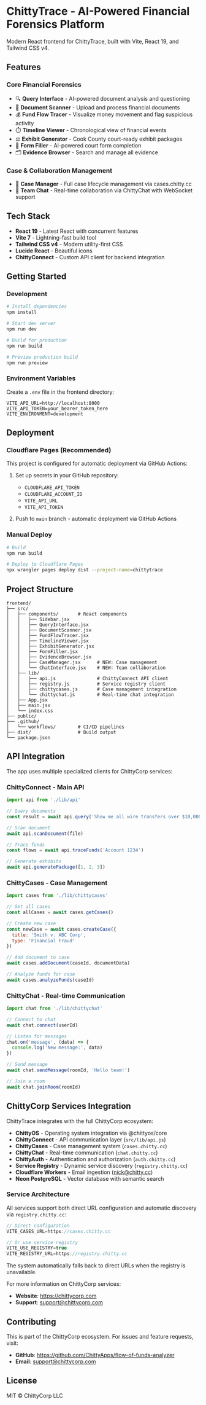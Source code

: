 # ChittyTrace - AI-Powered Financial Forensics Platform

Modern React frontend for ChittyTrace, built with Vite, React 19, and Tailwind CSS v4.

## Features

### Core Financial Forensics
- 🔍 **Query Interface** - AI-powered document analysis and questioning
- 📄 **Document Scanner** - Upload and process financial documents
- 💰 **Fund Flow Tracer** - Visualize money movement and flag suspicious activity
- ⏱️ **Timeline Viewer** - Chronological view of financial events
- ⚖️ **Exhibit Generator** - Cook County court-ready exhibit packages
- 📝 **Form Filler** - AI-powered court form completion
- 🗂️ **Evidence Browser** - Search and manage all evidence

### Case & Collaboration Management
- 💼 **Case Manager** - Full case lifecycle management via cases.chitty.cc
- 💬 **Team Chat** - Real-time collaboration via ChittyChat with WebSocket support

## Tech Stack

- **React 19** - Latest React with concurrent features
- **Vite 7** - Lightning-fast build tool
- **Tailwind CSS v4** - Modern utility-first CSS
- **Lucide React** - Beautiful icons
- **ChittyConnect** - Custom API client for backend integration

## Getting Started

### Development

```bash
# Install dependencies
npm install

# Start dev server
npm run dev

# Build for production
npm run build

# Preview production build
npm run preview
```

### Environment Variables

Create a `.env` file in the frontend directory:

```env
VITE_API_URL=http://localhost:8000
VITE_API_TOKEN=your_bearer_token_here
VITE_ENVIRONMENT=development
```

## Deployment

### Cloudflare Pages (Recommended)

This project is configured for automatic deployment via GitHub Actions:

1. Set up secrets in your GitHub repository:
   - `CLOUDFLARE_API_TOKEN`
   - `CLOUDFLARE_ACCOUNT_ID`
   - `VITE_API_URL`
   - `VITE_API_TOKEN`

2. Push to `main` branch - automatic deployment via GitHub Actions

### Manual Deploy

```bash
# Build
npm run build

# Deploy to Cloudflare Pages
npx wrangler pages deploy dist --project-name=chittytrace
```

## Project Structure

```
frontend/
├── src/
│   ├── components/       # React components
│   │   ├── Sidebar.jsx
│   │   ├── QueryInterface.jsx
│   │   ├── DocumentScanner.jsx
│   │   ├── FundFlowTracer.jsx
│   │   ├── TimelineViewer.jsx
│   │   ├── ExhibitGenerator.jsx
│   │   ├── FormFiller.jsx
│   │   ├── EvidenceBrowser.jsx
│   │   ├── CaseManager.jsx      # NEW: Case management
│   │   └── ChatInterface.jsx    # NEW: Team collaboration
│   ├── lib/
│   │   ├── api.js               # ChittyConnect API client
│   │   ├── registry.js          # Service registry client
│   │   ├── chittycases.js       # Case management integration
│   │   └── chittychat.js        # Real-time chat integration
│   ├── App.jsx
│   ├── main.jsx
│   └── index.css
├── public/
├── .github/
│   └── workflows/        # CI/CD pipelines
├── dist/                 # Build output
└── package.json
```

## API Integration

The app uses multiple specialized clients for ChittyCorp services:

### ChittyConnect - Main API
```javascript
import api from './lib/api'

// Query documents
const result = await api.query('Show me all wire transfers over $10,000')

// Scan document
await api.scanDocument(file)

// Trace funds
const flows = await api.traceFunds('Account 1234')

// Generate exhibits
await api.generatePackage([1, 2, 3])
```

### ChittyCases - Case Management
```javascript
import cases from './lib/chittycases'

// Get all cases
const allCases = await cases.getCases()

// Create new case
const newCase = await cases.createCase({
  title: 'Smith v. ABC Corp',
  type: 'Financial Fraud'
})

// Add document to case
await cases.addDocument(caseId, documentData)

// Analyze funds for case
await cases.analyzeFunds(caseId)
```

### ChittyChat - Real-time Communication
```javascript
import chat from './lib/chittychat'

// Connect to chat
await chat.connect(userId)

// Listen for messages
chat.on('message', (data) => {
  console.log('New message:', data)
})

// Send message
await chat.sendMessage(roomId, 'Hello team!')

// Join a room
await chat.joinRoom(roomId)
```

## ChittyCorp Services Integration

ChittyTrace integrates with the full ChittyCorp ecosystem:

- **ChittyOS** - Operating system integration via @chittyos/core
- **ChittyConnect** - API communication layer (`src/lib/api.js`)
- **ChittyCases** - Case management system (`cases.chitty.cc`)
- **ChittyChat** - Real-time communication (`chat.chitty.cc`)
- **ChittyAuth** - Authentication and authorization (`auth.chitty.cc`)
- **Service Registry** - Dynamic service discovery (`registry.chitty.cc`)
- **Cloudflare Workers** - Email ingestion (nick@chitty.cc)
- **Neon PostgreSQL** - Vector database with semantic search

### Service Architecture

All services support both direct URL configuration and automatic discovery via `registry.chitty.cc`:

```javascript
// Direct configuration
VITE_CASES_URL=https://cases.chitty.cc

// Or use service registry
VITE_USE_REGISTRY=true
VITE_REGISTRY_URL=https://registry.chitty.cc
```

The system automatically falls back to direct URLs when the registry is unavailable.

For more information on ChittyCorp services:
- **Website**: https://chittycorp.com
- **Support**: support@chittycorp.com

## Contributing

This is part of the ChittyCorp ecosystem. For issues and feature requests, visit:
- **GitHub**: https://github.com/ChittyApps/flow-of-funds-analyzer
- **Email**: support@chittycorp.com

## License

MIT © ChittyCorp LLC
